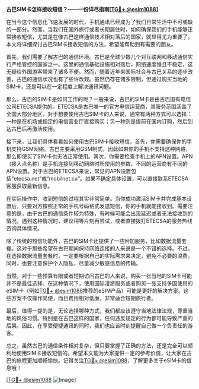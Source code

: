 **古巴SIM卡怎样接收短信？——一份详尽指南[[TG💪+ @esim1088](https://t.me/s/esim1088)]**

在当今这个信息化飞速发展的时代，手机通讯已经成为了我们日常生活中不可或缺的一部分。然而，当我们在国外旅行或者长期居住时，如何确保我们的手机能够正常接收短信，尤其是在像古巴这样通信技术相对落后的国家，就显得尤为重要了。本文将详细探讨古巴SIM卡接收短信的方法，希望能帮助到有需要的朋友。

首先，我们需要了解古巴的通信环境。古巴是全球少数几个对互联网和移动通信实行严格管控的国家之一。这里的通信基础设施相对落后，网络速度慢且不稳定，这无疑给外国游客带来了诸多不便。然而，随着近年来国际社会与古巴关系的逐步改善，古巴的通信状况也有了些许改观。虽然仍存在诸多限制，但通过购买当地的SIM卡，还是可以在一定程度上解决通讯问题。

那么，古巴的SIM卡是如何工作的呢？一般来说，古巴的SIM卡是由古巴国有电信公司ETECSA提供的。ETECSA是古巴唯一的官方电信运营商，其服务范围涵盖了全国大部分地区。对于想要使用古巴SIM卡的人来说，通常有两种方式可以选择：一种是在机场或指定的电信营业厅直接购买；另一种则是提前在国内订购，然后到达古巴后再激活使用。

接下来，让我们具体看看如何使用古巴SIM卡接收短信。首先，你需要确保你的手机支持GSM网络。古巴主要采用GSM制式，因此如果你的手机不支持这种网络，那么即使买了SIM卡也无法正常使用。其次，你需要检查手机上的APN设置。APN（接入点名称）是手机连接到移动网络时所使用的参数，不同的运营商有不同的APN设置。对于古巴的ETECSA来说，常见的APN设置包括“etecsa.net”或“mobilnet.cu”。如果不确定具体设置，可以直接联系ETECSA客服获取最新信息。

在实际操作中，收到短信的过程其实非常简单。当你成功激活SIM卡并完成基本设置后，只要对方按照正常的手机号码格式发送短信，你的手机就能接收到。需要注意的是，由于古巴的通信条件较为特殊，有时候可能会出现延迟或者无法接收到的情况。遇到这种情况时，建议稍等片刻再尝试，或者直接拨打ETECSA的服务热线咨询具体情况。

除了传统的短信功能外，古巴的SIM卡还提供了一些附加服务，比如数据流量套餐。这对于那些希望在古巴期间保持网络连接的人来说是一个不错的选择。不过，在选择数据流量套餐时，一定要根据自己的实际需求来决定，避免不必要的浪费。同时，也要注意保护个人隐私，尽量减少敏感信息的传输。

当然，对于一些预算有限或者短期访问古巴的人来说，购买一张当地的SIM卡可能并不是最佳选择。在这种情况下，使用国际漫游服务或者购买一张支持多国使用的eSIM卡（例如[TG💪+ @esim1088](https://t.me/s/esim1088)推荐的eSIM产品）可能是更好的解决方案。这些方案不仅操作简便，而且费用相对低廉，非常适合短期旅行者。

最后，值得一提的是，无论选择哪种方式，我们都应该遵守当地法律法规，尊重当地的风俗习惯。特别是在古巴这样的国家，任何违反规定的行为都可能导致严重的后果。因此，在享受便捷通讯的同时，我们也应该时刻提醒自己做一个负责任的游客。

总之，虽然古巴的通信条件相对复杂，但只要掌握了正确的方法，还是完全可以顺利地使用SIM卡接收短信的。希望本文能为大家提供一定的参考价值，让大家在古巴的旅程更加顺畅愉快。记得关注[TG💪+ @esim1088](https://t.me/s/esim1088)，了解更多关于eSIM卡的信息哦！

[[TG💪+ @esim1088](https://t.me/s/esim1088) ![Image](https://i.postimg.cc/4NQfJmqS/Snipaste-2025-05-13-00-14-12.png)]